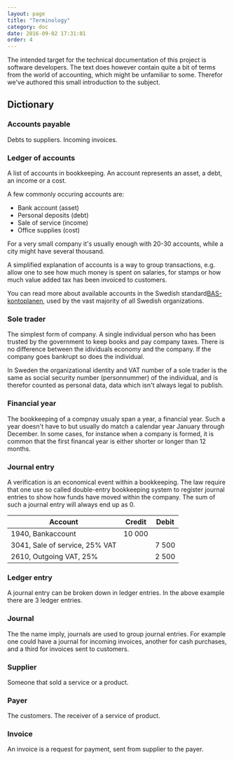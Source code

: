 ```yaml
---
layout: page
title: "Terminology"
category: doc
date: 2016-09-02 17:31:01
order: 4
---
```

The intended target for the technical documentation of this project is software developers. The text does however
contain quite a bit of terms from the world of accounting, which might be unfamiliar to some. Therefor we've authored
this small introduction to the subject.

## Dictionary

### Accounts payable

Debts to suppliers. Incoming invoices.


### Ledger of accounts

A list of accounts in bookkeeping. An account represents an asset, a debt, an income or a cost.

A few commonly occuring accounts are:

 *   Bank account (asset)
 *   Personal deposits (debt)
 *   Sale of service (income)
 *   Office supplies (cost)

For a very small company it's usually enough with 20-30 accounts, while a city might have several thousand.

A simplified explanation of accounts is a way to group transactions, e.g. allow one to see how much money is spent
on salaries, for stamps or how much value added tax has been invoiced to customers.

You can read more about available accounts in the Swedish standard[BAS-kontoplanen](http://www.bas.se/kontoplaner.htm),
used by the vast majority of all Swedish organizations.


### Sole trader 

The simplest form of company. A single individual person who has been trusted by the government to keep books and pay
company taxes. There is no difference between the idividuals economy and the company. If the company goes bankrupt so
does the individual.

In Sweden the organizational identity and VAT number of a sole trader is the same as social security number (personnummer)
of the individual, and is therefor counted as personal data, data which isn't always legal to publish.


### Financial year

The bookkeeping of a compnay usualy span a year, a financial year. Such a year doesn't have to but usually do match a
calendar year January through December. In some cases, for instance when a company is formed, it is common that the
first financal year is either shorter or longer than 12 months.


### Journal entry

A verification is an economical event within a bookkeeping. The law require that one use so called double-entry
bookkeeping system to register journal entries to show how funds have moved within the company. The sum of such
a journal entry will always end up as 0.


| Account                               | Credit  | Debit  |
|---------------------------------------|---------|--------|
| 1940, Bankaccount                     |  10 000 |        |
| 3041, Sale of service, 25% VAT        |         |  7 500 |
| 2610, Outgoing VAT, 25%               |         |  2 500 |


### Ledger entry 

A journal entry can be broken down in ledger entries. In the above example there are 3 ledger entries.


### Journal 

The the name imply, journals are used to group journal entries. For example one could have a journal
for incoming invoices, another for cash purchases, and a third for invoices sent to customers.


### Supplier

Someone that sold a service or a product.


### Payer 

The customers. The receiver of a service of product. 

### Invoice 

An invoice is a request for payment, sent from supplier to the payer.

